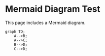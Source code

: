 # Mermaid Diagram Test

This page includes a Mermaid diagram.

```mermaid
graph TD;
    A-->B;
    A-->C;
    B-->D;
    C-->D;
```
